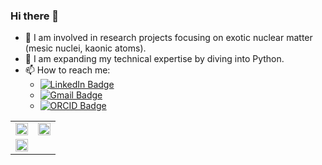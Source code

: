 ### Hi there 👋

- 🔭 I am involved in research projects focusing on exotic nuclear matter (mesic nuclei, kaonic atoms).
- 🌱 I am expanding my technical expertise by diving into Python.
- 📫 How to reach me:
    - [![LinkedIn Badge](https://img.shields.io/badge/-Aleksander_Khreptak-blue?style=flat-square&logo=Linkedin&logoColor=white&link=https://www.linkedin.com/in/aleksander-khreptak-8a28b0263)](https://www.linkedin.com/in/aleksander-khreptak-8a28b0263)
    - [![Gmail Badge](https://img.shields.io/badge/-contact_me-red?style=flat-square&logo=Gmail&logoColor=white&link=mailto:alex.nuclearboy@gmail.com)](mailto:alex.nuclearboy@gmail.com)
    - [![ORCID Badge](https://img.shields.io/badge/-my_ORCID-green?style=flat-square&logo=orcid&logoColor=white&link=https://orcid.org/0000-0002-9482-9770)](https://orcid.org/0000-0002-9482-9770)


<!--
**alex-nuclearboy/alex-nuclearboy** is a ✨ _special_ ✨ repository because its `README.md` (this file) appears on your GitHub profile.

Here are some ideas to get you started:

- 🔭 I’m currently working on ...
- 🌱 I’m currently learning ...
- 👯 I’m looking to collaborate on ...
- 🤔 I’m looking for help with ...
- 💬 Ask me about ...
- 📫 How to reach me: ...
- 😄 Pronouns: ...
- ⚡ Fun fact: ...
-->

|                                                |                                                |
|------------------------------------------------|------------------------------------------------|
| <img src="https://github-readme-stats.vercel.app/api?username=alex-nuclearboy&theme=tokyonight&show_icons=true&hide_border=false&count_private=true" width="100%"> | <img src="https://github-readme-streak-stats.herokuapp.com/?user=alex-nuclearboy&theme=tokyonight&hide_border=false" width="100%"> |
| <img src="https://github-readme-stats.vercel.app/api/top-langs/?username=alex-nuclearboy&theme=tokyonight&show_icons=true&hide_border=false&layout=compact" width="100%"> |                                                |
